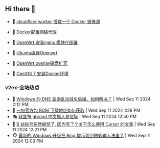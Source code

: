 ## Hi there 👋

<!--
**dkyg666/dkyg666** is a ✨ _special_ ✨ repository because its `README.md` (this file) appears on your GitHub profile.

Here are some ideas to get you started:

- 🔭 I’m currently working on ...
- 🌱 I’m currently learning ...
- 👯 I’m looking to collaborate on ...
- 🤔 I’m looking for help with ...
- 💬 Ask me about ...
- 📫 How to reach me: ...
- 😄 Pronouns: ...
- ⚡ Fun fact: ...
-->

<!-- BLOG-POST-LIST:START -->
- 🦩 [cloudflare worker 搭建一个 Docker 镜像源](http://blog.1996099.xyz/archives/cloudflare-worker-da-jian-yi-ge-docker-jing-xiang-zhan) 

- 🚦 [Docker配置网络代理](http://blog.1996099.xyz/archives/dockerpei-zhi-wang-luo-dai-li) 

- 🫶 [OpenWrt 安装nginx 模块化部署](http://blog.1996099.xyz/archives/openwrt-an-zhuang-nginx-mo-kuai-hua-bu-shu) 

- 🦄 [Ubuntu编译Openwrt](http://blog.1996099.xyz/archives/ubuntuzi-bian-yi-openwrt) 

- 🐻 [OpenWrt overlay磁盘扩容](http://blog.1996099.xyz/archives/openwrt-overlay) 

- 🤖 [CentOS 7 安装Docker环境](http://blog.1996099.xyz/archives/centos-docker) 
<!-- BLOG-POST-LIST:END -->

### v2ex-全站热点
<!-- v2ex:START -->
- 🥸 [Windows 的 DNS 查询乱加域名后缀。如何解决？](https://www.v2ex.com/t/1072123#reply0) | Wed Sep 11 2024 2:12 PM
- 🤗 [一加官方包 ROM 下载地址如何获取](https://www.v2ex.com/t/1072115#reply2) | Wed Sep 11 2024 1:28 PM
- 🎭 [我宣布 gboard 中文输入是垃圾](https://www.v2ex.com/t/1072110#reply19) | Wed Sep 11 2024 12:50 PM
- 🥷 [B 站账号突然被禁了, 因为写了个关于怎么使用 Cursor 的文章](https://www.v2ex.com/t/1072107#reply21) | Wed Sep 11 2024 12:21 PM
- 🐵 [最新的 Windows 升级把 Bing 提示带到微软输入法里了](https://www.v2ex.com/t/1072101#reply8) | Wed Sep 11 2024 12:03 PM<!-- v2ex:END -->

